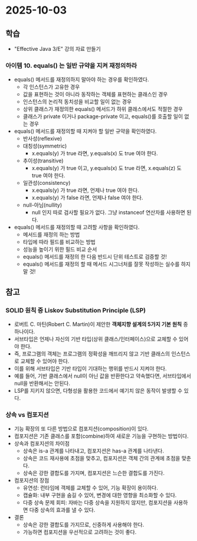# 2025-10-03

## 학습

- "Effective Java 3/E" 강의 자료 만들기
    
### 아이템 10. equals() 는 일반 규약을 지켜 재정의하라

- equals() 메서드를 재정의하지 말아야 하는 경우를 확인하였다.
    - 각 인스턴스가 고유한 경우
    - 값을 표현하는 것이 아니라 동작하는 객체를 표현하는 클래스인 경우
    - 인스턴스의 논리적 동치성을 비교할 일이 없는 경우
    - 상위 클래스가 재정의한 equals() 메서드가 하위 클래스에서도 적절한 경우
    - 클래스가 private 이거나 package-private 이고, equals()를 호출할 일이 없는 경우
- equals() 메서드를 재정의할 때 지켜야 할 일반 규약을 확인하였다.
    - 반사성(reflexive)
    - 대칭성(symmetric)
        - x.equals(y) 가 true 라면, y.equals(x) 도 true 여야 한다.
    - 추이성(transitive)
        - x.equals(y) 가 true 이고, y.equals(x) 도 true 라면, x.equals(z) 도 true 여야 한다.
    - 일관성(consistency)
        - x.equals(y) 가 true 라면, 언제나 true 여야 한다.
        - x.equals(y) 가 false 라면, 언제나 false 여야 한다.
    - null-아님(nullity)
        - null 인지 따로 검사할 필요가 없다. 그냥 instanceof 연산자를 사용하면 된다.
- equals() 메서드를 재정의할 때 고려할 사항을 확인하였다.
    - 메서드를 재정의 하는 방법
    - 타입에 따라 필드를 비교하는 방법
    - 성능을 높이기 위한 필드 비교 순서
    - equals() 메서드를 재정의 한 다음 반드시 단위 테스트로 검증할 것!
    - equals() 메서드를 재정의 할 때 메서드 시그너처를 잘못 작성하는 실수를 하지 말 것!


## 참고

### SOLID 원칙 중 Liskov Substitution Principle (LSP)

- 로버트 C. 마틴(Robert C. Martin)이 제안한 **객체지향 설계의 5가지 기본 원칙** 중 하나이다.
- 서브타입은 언제나 자신의 기반 타입(상위 클래스/인터페이스)으로 교체할 수 있어야 한다.
- 즉, 프로그램의 객체는 프로그램의 정확성을 깨뜨리지 않고 기반 클래스의 인스턴스로 교체할 수 있어야 한다.
- 이를 위해 서브타입은 기반 타입이 기대하는 행위를 반드시 지켜야 한다.
- 예를 들어, 기반 클래스에서 null이 아닌 값을 반환한다고 약속했다면, 서브타입에서 null을 반환해서는 안된다.
- LSP를 지키지 않으면, 다형성을 활용한 코드에서 예기치 않은 동작이 발생할 수 있다.

### 상속 vs 컴포지션

- 기능 확장의 또 다른 방법으로 컴포지션(composition)이 있다.
- 컴포지션은 기존 클래스를 포함(combine)하여 새로운 기능을 구현하는 방법이다.
- 상속과 컴포지션의 차이점
    - 상속은 is-a 관계를 나타내고, 컴포지션은 has-a 관계를 나타낸다.
    - 상속은 코드 재사용에 초점을 맞추고, 컴포지션은 객체 간의 관계에 초점을 맞춘다.
    - 상속은 강한 결합도를 가지며, 컴포지션은 느슨한 결합도를 가진다.
- 컴포지션의 장점
    - 유연성: 런타임에 객체를 교체할 수 있어, 기능 확장이 용이하다.
    - 캡슐화: 내부 구현을 숨길 수 있어, 변경에 대한 영향을 최소화할 수 있다.
    - 다중 상속 문제 회피: 자바는 다중 상속을 지원하지 않지만, 컴포지션을 사용하면 다중 상속의 효과를 낼 수 있다.
- 결론
    - 상속은 강한 결합도를 가지므로, 신중하게 사용해야 한다.
    - 가능하면 컴포지션을 우선적으로 고려하는 것이 좋다.